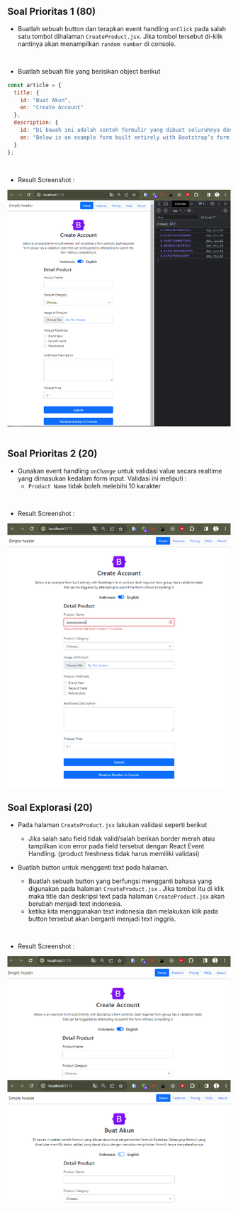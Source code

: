 ## Soal Prioritas 1 (80)

- Buatlah sebuah button dan terapkan event handling `onClick` pada salah satu tombol dihalaman `CreateProduct.jsx`. Jika tombol tersebut di-klik nantinya akan menampilkan `random number` di console.

<br>

- Buatlah sebuah file yang berisikan object berikut 

```js
const article = {
  title: {
    id: "Buat Akun",
    en: "Create Account"
  },
  description: {
    id: "Di bawah ini adalah contoh formulir yang dibuat seluruhnya dengan kontrol formulir Bootstrap. Setiap grup formulir yang diperlukan memiliki status validasi yang dapat dipicu dengan mencoba mengirimkan formulir tanpa menyelesaikannya.",
    en: "Below is an example form built entirely with Bootstrap’s form controls. Each required form group has a validation state that can be triggered by attempting to submit the form without completing it."
  }
};
```
<br>

- Result Screenshot :
<img src="../Screenshots/1.PNG"/>

<br>
<br>

## Soal Prioritas 2 (20)

- Gunakan event handling `onChange` untuk validasi value secara realtime yang dimasukan kedalam form input. Validasi ini meliputi :
  - `Product Name` tidak boleh melebihi 10 karakter

<br>

- Result Screenshot :
<img src="../Screenshots/2.PNG"/>


## Soal Explorasi (20)

- Pada halaman `CreateProduct.jsx` lakukan validasi seperti berikut
    - Jika salah satu field tidak valid/salah berikan border merah atau tampilkan icon error pada field tersebut dengan React Event Handling. (product freshness tidak harus memiliki validasi)

- Buatlah button untuk mengganti text pada halaman.
    - Buatlah sebuah button yang berfungsi mengganti bahasa yang digunakan pada halaman `CreateProduct.jsx` . Jika tombol itu di klik maka title dan deskripsi text pada halaman `CreateProduct.jsx` akan berubah menjadi text indonesia.
    - ketika kita menggunakan text indonesia dan melakukan klik pada button tersebut akan berganti menjadi text inggris.

<br>

- Result Screenshot :
<img src="../Screenshots/3.PNG"/>
<img src="../Screenshots/4.PNG"/>
